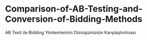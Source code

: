 # Comparison-of-AB-Testing-and-Conversion-of-Bidding-Methods
AB Testi ile Bidding Yöntemlerinin Dönüşümünün Karşılaştırılması
